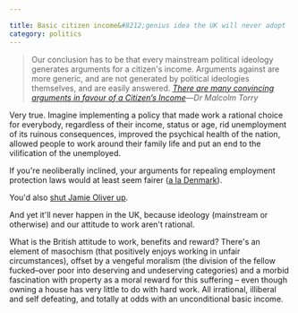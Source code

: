 ```yaml
---

title: Basic citizen income&#8212;genius idea the UK will never adopt
category: politics
---
```


> Our conclusion has to be that every mainstream political ideology generates arguments for a citizen's income. Arguments against are more generic, and are not generated by political ideologies themselves, and are easily answered. <cite><a href="https://blogs.lse.ac.uk/politicsandpolicy/archives/34269">There are many convincing arguments in favour of a Citizen’s Income</a>&#8212;Dr Malcolm Torry</cite>

Very true. Imagine implementing a policy that made work a rational choice for everybody, regardless of their income, status or age, rid unemployment of its ruinous consequences, improved the psychical health of the nation, allowed people to work around their family life and put an end to the vilification of the unemployed.

If you're neoliberally inclined, your arguments for repealing employment protection laws would at least seem fairer ([a la Denmark](https://en.wikipedia.org/wiki/Denmark#Public_policy)).

You'd also [shut Jamie Oliver up](https://www.telegraph.co.uk/news/celebritynews/10266648/Jamie-Oliver-sparks-poverty-row-after-he-attacks-families-for-eating-junk-food-and-buying-expensive-TV-sets.html).

And yet it'll never happen in the UK, because ideology (mainstream or otherwise) and our attitude to work aren't rational.

What is the British attitude to work, benefits and reward? There's an element of masochism (that positively enjoys working in unfair circumstances), offset by a vengeful moralism (the division of the fellow fucked&#8211;over poor into deserving and undeserving categories) and a morbid fascination with property as a moral reward for this suffering &#8211; even though owning a house has very little to do with hard work. All irrational, illiberal and self defeating, and totally at odds with an unconditional basic income.
